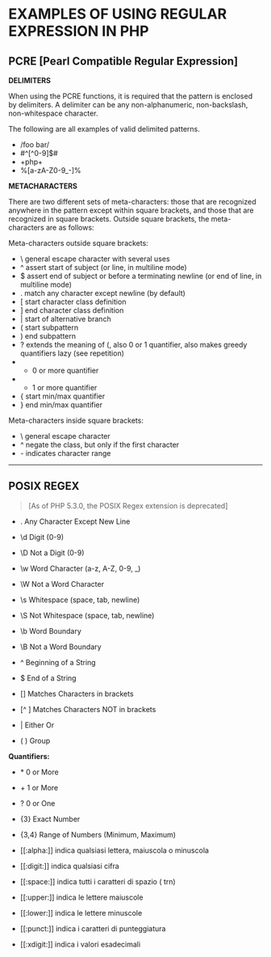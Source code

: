   # EXAMPLES OF USING REGULAR EXPRESSION IN PHP
  
  ## PCRE [Pearl Compatible Regular Expression]

  **DELIMITERS**
 
When using the PCRE functions, it is required that the pattern is enclosed by delimiters. A delimiter can be any non-alphanumeric, non-backslash, non-whitespace character.

The following are all examples of valid delimited patterns.

- /foo bar/
- \#^[^0-9]$\#
- +php+
- %[a-zA-Z0-9_-]%

**METACHARACTERS**

There are two different sets of meta-characters: those that are recognized anywhere in the pattern except within square brackets, and those that are recognized in square brackets. Outside square brackets, the meta-characters are as follows:

Meta-characters outside square brackets:

- \	general escape character with several uses
- ^	assert start of subject (or line, in multiline mode)
- $	assert end of subject or before a terminating newline (or end of line, in multiline mode)
- .	match any character except newline (by default)
- [	start character class definition
- ]	end character class definition
- |	start of alternative branch
- (	start subpattern
- )	end subpattern
- ?	extends the meaning of (, also 0 or 1 quantifier, also makes greedy quantifiers lazy (see repetition)
- *	0 or more quantifier
- +	1 or more quantifier
- {	start min/max quantifier
- }	end min/max quantifier

Meta-characters inside square brackets:

- \	general escape character
- ^	negate the class, but only if the first character
- \-	indicates character range

---

## POSIX REGEX 
  > [As of PHP 5.3.0, the POSIX Regex extension is deprecated]
  
-  .       Any Character Except New Line
-  \d      Digit (0-9)
-  \D      Not a Digit (0-9)
-  \w      Word Character (a-z, A-Z, 0-9, _)
-  \W      Not a Word Character
-  \s      Whitespace (space, tab, newline)
-  \S      Not Whitespace (space, tab, newline)
 
-  \b      Word Boundary
-  \B      Not a Word Boundary
-  ^       Beginning of a String
-  $       End of a String
 
-  []      Matches Characters in brackets
-  [^ ]    Matches Characters NOT in brackets
-  |       Either Or
-  ( )     Group

  **Quantifiers:**
-  \*        0 or More
-  \+        1 or More
-  ?         0 or One
-  {3}       Exact Number
-  {3,4}     Range of Numbers (Minimum, Maximum)

-  [[:alpha:]] indica qualsiasi lettera, maiuscola o minuscola
-  [[:digit:]] indica qualsiasi cifra
-  [[:space:]] indica tutti i caratteri di spazio ( trn)
-  [[:upper:]] indica le lettere maiuscole
-  [[:lower:]] indica le lettere minuscole
-  [[:punct:]] indica i caratteri di punteggiatura
-  [[:xdigit:]] indica i valori esadecimali
  